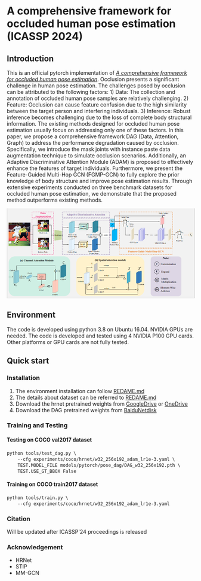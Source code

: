 # A comprehensive framework for occluded human pose estimation (ICASSP 2024)
## Introduction
This is an official pytorch implementation of [*A comprehensive framework for occluded human pose estimation*](). 
Occlusion presents a significant challenge in human pose estimation. The challenges posed by occlusion can be attributed to the following factors: 1) Data: The collection and annotation of occluded human pose samples are relatively challenging. 2) Feature: Occlusion can cause feature confusion due to the high similarity between the target person and interfering individuals. 3) Inference: Robust inference becomes challenging due to the loss of complete body structural information. The existing methods designed for occluded human pose estimation usually focus on addressing only one of these factors. In this paper, we propose a comprehensive framework DAG (Data, Attention, Graph) to address the performance degradation caused by occlusion. Specifically, we introduce the mask joints with instance paste data augmentation technique to simulate occlusion scenarios. Additionally, an Adaptive Discriminative Attention Module (ADAM) is proposed to effectively enhance the features of target individuals. Furthermore, we present the Feature-Guided Multi-Hop GCN (FGMP-GCN) to fully explore the prior knowledge of body structure and improve pose estimation results. Through extensive experiments conducted on three benchmark datasets for occluded human pose estimation, we demonstrate that the proposed method outperforms existing methods. </br>

![Illustrating the architecture of the proposed DAG](pipeline.png)

## Environment
The code is developed using python 3.8 on Ubuntu 16.04. NVIDIA GPUs are needed. The code is developed and tested using 4 NVIDIA P100 GPU cards. Other platforms or GPU cards are not fully tested.

## Quick start
### Installation

1. The environment installation can follow [REDAME.md](https://github.com/leoxiaobin/deep-high-resolution-net.pytorch/blob/master/README.md) 
2. The details about dataset can be referred to [REDAME.md](https://github.com/leoxiaobin/deep-high-resolution-net.pytorch/blob/master/README.md) 
3. Download the hrnet pretrained weights from [GoogleDrive](https://drive.google.com/drive/folders/1hOTihvbyIxsm5ygDpbUuJ7O_tzv4oXjC?usp=sharing) or  [OneDrive](https://1drv.ms/f/s!AhIXJn_J-blW231MH2krnmLq5kkQ)
4. Download the DAG  pretrained weights from [BaiduNetdisk](https://pan.baidu.com/s/1sIWLMGxiW_imh3Ww7IAeCw?pwd=4vyb )

### Training and Testing

#### Testing on COCO val2017 dataset 


```
python tools/test_dag.py \
    --cfg experiments/coco/hrnet/w32_256x192_adam_lr1e-3.yaml \
    TEST.MODEL_FILE models/pytorch/pose_dag/DAG_w32_256x192.pth \
    TEST.USE_GT_BBOX False
```

#### Training on COCO train2017 dataset

```
python tools/train.py \
    --cfg experiments/coco/hrnet/w32_256x192_adam_lr1e-3.yaml
```


### Citation
Will be updated after ICASSP'24 proceedings is released

### Acknowledgement

* HRNet
* STIP
* MM-GCN
